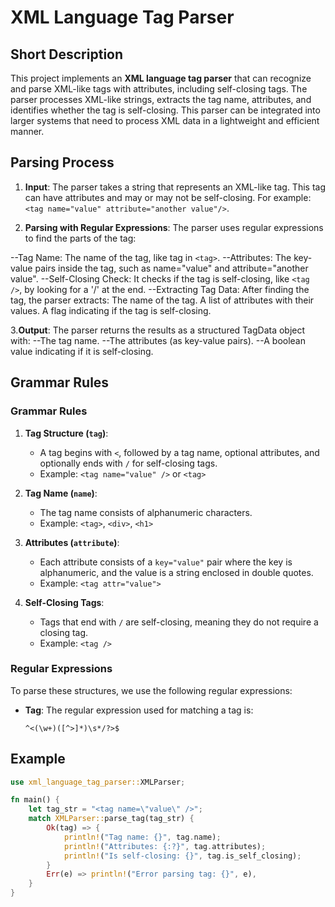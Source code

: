 # XML Language Tag Parser 

## Short Description
This project implements an **XML language tag parser** that can recognize and parse XML-like tags with attributes, including self-closing tags. The parser processes XML-like strings, extracts the tag name, attributes, and identifies whether the tag is self-closing. This parser can be integrated into larger systems that need to process XML data in a lightweight and efficient manner.


## Parsing Process
1. **Input**: The parser takes a string that represents an XML-like tag. This tag can have attributes and may or may not be self-closing. For example:
`<tag name="value" attribute="another value"/>`.

2. **Parsing with Regular Expressions**: The parser uses regular expressions to find the parts of the tag:

--Tag Name: The name of the tag, like tag in `<tag>`.
--Attributes: The key-value pairs inside the tag, such as name="value" and attribute="another value".
--Self-Closing Check: It checks if the tag is self-closing, like `<tag />`, by looking for a '/' at the end.
--Extracting Tag Data: After finding the tag, the parser extracts:
The name of the tag.
A list of attributes with their values.
A flag indicating if the tag is self-closing.

3.**Output**: The parser returns the results as a structured TagData object with:
--The tag name.
--The attributes (as key-value pairs).
--A boolean value indicating if it is self-closing.

## Grammar Rules

### Grammar Rules

1. **Tag Structure (`tag`)**:
   - A tag begins with `<`, followed by a tag name, optional attributes, and optionally ends with `/` for self-closing tags.
   - Example: `<tag name="value" />` or `<tag>`
   
2. **Tag Name (`name`)**:
   - The tag name consists of alphanumeric characters.
   - Example: `<tag>`, `<div>`, `<h1>`
   
3. **Attributes (`attribute`)**:
   - Each attribute consists of a `key="value"` pair where the key is alphanumeric, and the value is a string enclosed in double quotes.
   - Example: `<tag attr="value">`
   
4. **Self-Closing Tags**:
   - Tags that end with `/` are self-closing, meaning they do not require a closing tag.
   - Example: `<tag />`

### Regular Expressions

To parse these structures, we use the following regular expressions:

- **Tag**: The regular expression used for matching a tag is:
  ```regex
  ^<(\w+)([^>]*)\s*/?>$

## Example

```rust
use xml_language_tag_parser::XMLParser;

fn main() {
    let tag_str = "<tag name=\"value\" />";
    match XMLParser::parse_tag(tag_str) {
        Ok(tag) => {
            println!("Tag name: {}", tag.name);
            println!("Attributes: {:?}", tag.attributes);
            println!("Is self-closing: {}", tag.is_self_closing);
        }
        Err(e) => println!("Error parsing tag: {}", e),
    }
}

